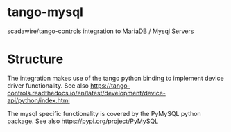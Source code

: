 # tango-mysql

scadawire/tango-controls integration to MariaDB / Mysql Servers

# Structure

The integration makes use of the tango python binding to implement device driver functionality.
See also https://tango-controls.readthedocs.io/en/latest/development/device-api/python/index.html

The mysql specific functionality is covered by the PyMySQL python package.
See also https://pypi.org/project/PyMySQL
